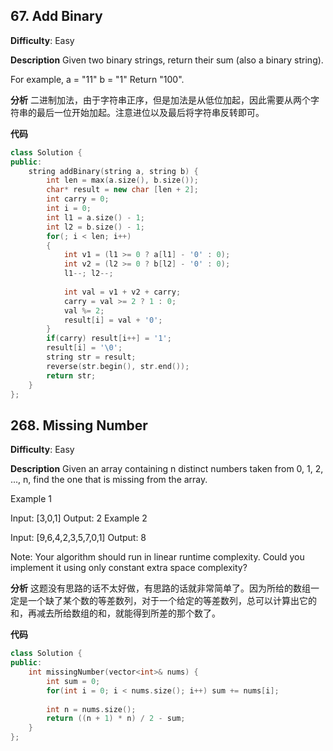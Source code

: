 ## 67. Add Binary

**Difficulty**: Easy

**Description**
Given two binary strings, return their sum (also a binary string).

For example,
a = "11"
b = "1"
Return "100".

**分析**
二进制加法，由于字符串正序，但是加法是从低位加起，因此需要从两个字符串的最后一位开始加起。注意进位以及最后将字符串反转即可。

**代码**

```C++
class Solution {
public:
    string addBinary(string a, string b) {
        int len = max(a.size(), b.size());
        char* result = new char [len + 2];
        int carry = 0;
        int i = 0;
        int l1 = a.size() - 1;
        int l2 = b.size() - 1;
        for(; i < len; i++)
        {
            int v1 = (l1 >= 0 ? a[l1] - '0' : 0);
            int v2 = (l2 >= 0 ? b[l2] - '0' : 0);
            l1--; l2--;
            
            int val = v1 + v2 + carry;
            carry = val >= 2 ? 1 : 0;
            val %= 2;
            result[i] = val + '0';
        }
        if(carry) result[i++] = '1';
        result[i] = '\0';
        string str = result;
        reverse(str.begin(), str.end());
        return str;
    }
};
```

## 268. Missing Number

**Difficulty**: Easy

**Description**
Given an array containing n distinct numbers taken from 0, 1, 2, ..., n, find the one that is missing from the array.

Example 1

Input: [3,0,1]
Output: 2
Example 2

Input: [9,6,4,2,3,5,7,0,1]
Output: 8

Note:
Your algorithm should run in linear runtime complexity. Could you implement it using only constant extra space complexity?

**分析**
这题没有思路的话不太好做，有思路的话就非常简单了。因为所给的数组一定是一个缺了某个数的等差数列，对于一个给定的等差数列，总可以计算出它的和，再减去所给数组的和，就能得到所差的那个数了。

**代码**

```C++
class Solution {
public:
    int missingNumber(vector<int>& nums) {
        int sum = 0;
        for(int i = 0; i < nums.size(); i++) sum += nums[i];
        
        int n = nums.size();
        return ((n + 1) * n) / 2 - sum;
    }
};
```